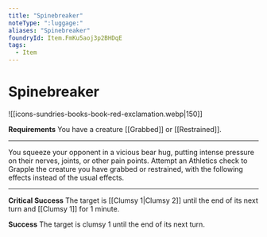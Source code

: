 ```yaml
---
title: "Spinebreaker"
noteType: ":luggage:"
aliases: "Spinebreaker"
foundryId: Item.FmKu5aoj3p2BHDqE
tags:
  - Item
---
```


# Spinebreaker
![[icons-sundries-books-book-red-exclamation.webp|150]]

**Requirements** You have a creature [[Grabbed]] or [[Restrained]].

* * *

You squeeze your opponent in a vicious bear hug, putting intense pressure on their nerves, joints, or other pain points. Attempt an Athletics check to Grapple the creature you have grabbed or restrained, with the following effects instead of the usual effects.

* * *

**Critical Success** The target is [[Clumsy 1|Clumsy 2]] until the end of its next turn and [[Clumsy 1]] for 1 minute.

**Success** The target is clumsy 1 until the end of its next turn.
